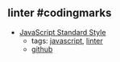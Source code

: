 linter #codingmarks 
---
* [JavaScript Standard Style](https://standardjs.com/)
    * tags: [javascript](../tags/javascript.md), [linter](../tags/linter.md)
    * [github](https://github.com/standard/standard)

